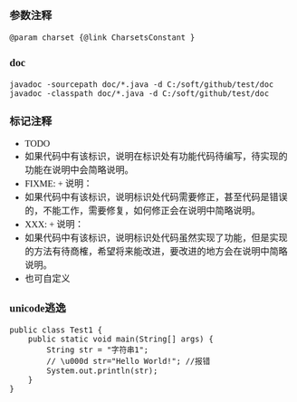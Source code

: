 <font face="Simsun" size=3>

### 参数注释

~~~
@param charset {@link CharsetsConstant }
~~~

### doc

~~~
javadoc -sourcepath doc/*.java -d C:/soft/github/test/doc
javadoc -classpath doc/*.java -d C:/soft/github/test/doc
~~~

### 标记注释

- TODO
- 如果代码中有该标识，说明在标识处有功能代码待编写，待实现的功能在说明中会简略说明。
- FIXME: + 说明：
- 如果代码中有该标识，说明标识处代码需要修正，甚至代码是错误的，不能工作，需要修复，如何修正会在说明中简略说明。
- XXX: + 说明：
- 如果代码中有该标识，说明标识处代码虽然实现了功能，但是实现的方法有待商榷，希望将来能改进，要改进的地方会在说明中简略说明。
- 也可自定义

### unicode逃逸

~~~
public class Test1 {
    public static void main(String[] args) {
        String str = "字符串1";
        // \u000d str="Hello World!"; //报错
        System.out.println(str);
    }
}
~~~

</font>
